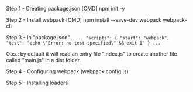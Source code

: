 Step 1 - Creating package.json [CMD]
    npm init -y

Step 2 - Install webpack [CMD]
    npm install --save-dev webpack webpack-cli

Step 3 - In "package.json"...
    ```
    ...
    "scripts": {
        "start": "webpack",
        "test": "echo \"Error: no test specified\" && exit 1"
    }
    ...
    ```

Obs.: by default it will read an entry file "index.js" to create another file called "main.js" in a dist folder.

Step 4 - Configuring webpack (webpack.config.js)

Step 5 - Installing loaders